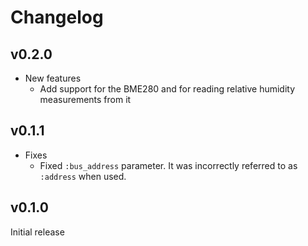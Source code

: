 # Changelog

## v0.2.0

* New features
  * Add support for the BME280 and for reading relative humidity measurements
    from it

## v0.1.1

* Fixes
  * Fixed `:bus_address` parameter. It was incorrectly referred to as `:address`
    when used.

## v0.1.0

Initial release
